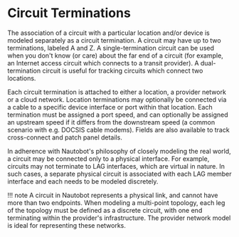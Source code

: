 # Circuit Terminations

The association of a circuit with a particular location and/or device is modeled separately as a circuit termination. A circuit may have up to two terminations, labeled A and Z. A single-termination circuit can be used when you don't know (or care) about the far end of a circuit (for example, an Internet access circuit which connects to a transit provider). A dual-termination circuit is useful for tracking circuits which connect two locations.

Each circuit termination is attached to either a location, a provider network or a cloud network. Location terminations may optionally be connected via a cable to a specific device interface or port within that location. Each termination must be assigned a port speed, and can optionally be assigned an upstream speed if it differs from the downstream speed (a common scenario with e.g. DOCSIS cable modems). Fields are also available to track cross-connect and patch panel details.

In adherence with Nautobot's philosophy of closely modeling the real world, a circuit may be connected only to a physical interface. For example, circuits may not terminate to LAG interfaces, which are virtual in nature. In such cases, a separate physical circuit is associated with each LAG member interface and each needs to be modeled discretely.

!!! note
    A circuit in Nautobot represents a physical link, and cannot have more than two endpoints. When modeling a multi-point topology, each leg of the topology must be defined as a discrete circuit, with one end terminating within the provider's infrastructure. The provider network model is ideal for representing these networks.
